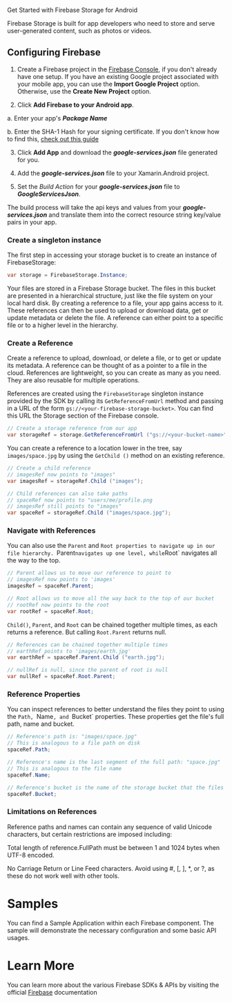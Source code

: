Get Started with Firebase Storage for Android

Firebase Storage is built for app developers who need to store and serve user-generated content, such as photos or videos.

Configuring Firebase
--------------------

1. Create a Firebase project in the [Firebase Console][1], if you don't already have one setup.  If you have an existing Google project associated with your mobile app, you can use the **Import Google Project** option.  Otherwise, use the **Create New Project** option.

2. Click **Add Firebase to your Android app**.  

  a. Enter your app's ***Package Name***
  
  b. Enter the SHA-1 Hash for your signing certificate.  If you don't know how to find this, [check out this guide][2]

3. Click **Add App** and download the ***google-services.json*** file generated for you.

4. Add the ***google-services.json*** file to your Xamarin.Android project.

5. Set the *Build Action* for your ***google-services.json*** file to ***GoogleServicesJson***.  

The build process will take the api keys and values from your ***google-services.json*** and translate them into the correct resource string key/value pairs in your app.







### Create a singleton instance

The first step in accessing your storage bucket is to create an instance of FirebaseStorage:

```csharp
var storage = FirebaseStorage.Instance;
```

Your files are stored in a Firebase Storage bucket. The files in this bucket are presented in a hierarchical structure, just like the file system on your local hard disk. By creating a reference to a file, your app gains access to it. These references can then be used to upload or download data, get or update metadata or delete the file. A reference can either point to a specific file or to a higher level in the hierarchy.



### Create a Reference

Create a reference to upload, download, or delete a file, or to get or update its metadata. A reference can be thought of as a pointer to a file in the cloud. References are lightweight, so you can create as many as you need. They are also reusable for multiple operations.

References are created using the `FirebaseStorage` singleton instance provided by the SDK by calling its `GetReferenceFromUrl` method and passing in a URL of the form `gs://<your-firebase-storage-bucket>`. You can find this URL the Storage section of the Firebase console.

```csharp
// Create a storage reference from our app
var storageRef = storage.GetReferenceFromUrl ("gs://<your-bucket-name>");
```

You can create a reference to a location lower in the tree, say `images/space.jpg` by using the `GetChild ()` method on an existing reference.

```csharp
// Create a child reference
// imagesRef now points to "images"
var imagesRef = storageRef.Child ("images");

// Child references can also take paths
// spaceRef now points to "users/me/profile.png
// imagesRef still points to "images"
var spaceRef = storageRef.Child ("images/space.jpg");
```


### Navigate with References

You can also use the `Parent` and `Root properties to navigate up in our file hierarchy. `Parent` navigates up one level, while `Root` navigates all the way to the top.

```csharp
// Parent allows us to move our reference to point to
// imagesRef now points to 'images'
imagesRef = spaceRef.Parent;

// Root allows us to move all the way back to the top of our bucket
// rootRef now points to the root
var rootRef = spaceRef.Root;
```

`Child()`, `Parent`, and `Root` can be chained together multiple times, as each returns a reference. But calling `Root.Parent` returns null.

```csharp
// References can be chained together multiple times
// earthRef points to 'images/earth.jpg'
var earthRef = spaceRef.Parent.Child ("earth.jpg");

// nullRef is null, since the parent of root is null
var nullRef = spaceRef.Root.Parent;
```



### Reference Properties

You can inspect references to better understand the files they point to using the `Path, `Name`, and `Bucket` properties. These properties get the file's full path, name and bucket.

```csharp
// Reference's path is: "images/space.jpg"
// This is analogous to a file path on disk
spaceRef.Path;

// Reference's name is the last segment of the full path: "space.jpg"
// This is analogous to the file name
spaceRef.Name;

// Reference's bucket is the name of the storage bucket that the files are stored in
spaceRef.Bucket;
```


### Limitations on References

Reference paths and names can contain any sequence of valid Unicode characters, but certain restrictions are imposed including:

Total length of reference.FullPath must be between 1 and 1024 bytes when UTF-8 encoded.

No Carriage Return or Line Feed characters.
Avoid using #, [, ], *, or ?, as these do not work well with other tools.


Samples
=======

You can find a Sample Application within each Firebase component.  The sample will demonstrate the necessary configuration and some basic API usages.






Learn More
==========

You can learn more about the various Firebase SDKs & APIs by visiting the official [Firebase][5] documentation




[1]: https://console.developers.google.com/ "Google Developers Console"
[2]: https://developer.xamarin.com/guides/android/deployment,_testing,_and_metrics/MD5_SHA1/ "Finding your SHA-1 Fingerprints"
[3]: https://developers.google.com/android/ "Google APIs for Android"
[4]: https://firebase.google.com/console/ "Firebase Developer Console"
[5]: https://firebase.google.com/ "Firebase"
